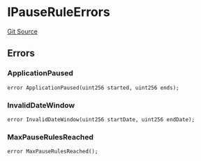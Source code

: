 # IPauseRuleErrors
[Git Source](https://github.com/thrackle-io/aquifi-rules-v1/blob/5c9d84d4763cc8482f9b9d326982059877bc2610/src/common/IErrors.sol)


## Errors
### ApplicationPaused

```solidity
error ApplicationPaused(uint256 started, uint256 ends);
```

### InvalidDateWindow

```solidity
error InvalidDateWindow(uint256 startDate, uint256 endDate);
```

### MaxPauseRulesReached

```solidity
error MaxPauseRulesReached();
```

